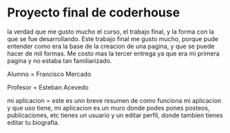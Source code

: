 # Proyecto final de coderhouse

la verdad que me gusto mucho el curso, el trabajo final, y la forma con la que se fue desarrollando. Este trabajo final me gusto
mucho, porque pude entender como era la base de la creacion de una pagina, y que se puede hacer de mil formas. Me costo mas la tercer entrega ya que 
era mi primera pagina y no estaba tan familiarizado.

Alumno = Francisco Mercado

Profesor = Esteban Acevedo

mi aplicacion = este es unn breve resumen de como funciona mi aplicacion y que uso tiene, mi aplicacion es un muro donde podes pones posteos, publicaciones, etc
tienes un usuario y un editar perfil, donde tambien tienes editar tu biografia.